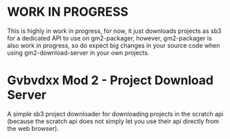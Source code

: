 # WORK IN PROGRESS
This is highly in work in progress, for now, it just downloads projects as sb3 for a dedicated API to use on gm2-packager, however, gm2-packager is also work in progress, so do expect big changes in your source code when using gm2-download-server in your own projects.

# Gvbvdxx Mod 2 - Project Download Server
A simple sb3 project downloader for downloading projects in the scratch api (because the scratch api does not simply let you use their api directly from the web browser).
